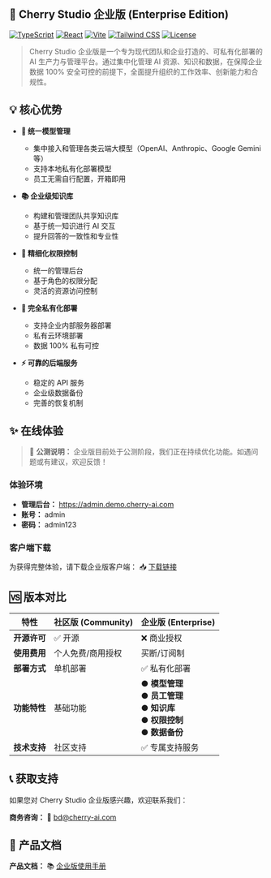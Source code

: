 ## 🚀 Cherry Studio 企业版 (Enterprise Edition)

[![TypeScript](https://img.shields.io/badge/TypeScript-5.0-blue.svg)](https://www.typescriptlang.org/)
[![React](https://img.shields.io/badge/React-18.0-blue.svg)](https://reactjs.org/)
[![Vite](https://img.shields.io/badge/Vite-5.0-646CFF.svg)](https://vitejs.dev/)
[![Tailwind CSS](https://img.shields.io/badge/Tailwind_CSS-3.0-38B2AC.svg)](https://tailwindcss.com/)
[![License](https://img.shields.io/badge/License-Commercial-red.svg)](LICENSE)

> Cherry Studio 企业版是一个专为现代团队和企业打造的、可私有化部署的 AI 生产力与管理平台。通过集中化管理 AI 资源、知识和数据，在保障企业数据 100% 安全可控的前提下，全面提升组织的工作效率、创新能力和合规性。

## 💡 核心优势

- **🔐 统一模型管理**

  - 集中接入和管理各类云端大模型（OpenAI、Anthropic、Google Gemini 等）
  - 支持本地私有化部署模型
  - 员工无需自行配置，开箱即用

- **📚 企业级知识库**

  - 构建和管理团队共享知识库
  - 基于统一知识进行 AI 交互
  - 提升回答的一致性和专业性

- **👥 精细化权限控制**

  - 统一的管理后台
  - 基于角色的权限分配
  - 灵活的资源访问控制

- **🏢 完全私有化部署**

  - 支持企业内部服务器部署
  - 私有云环境部署
  - 数据 100% 私有可控

- **⚡ 可靠的后端服务**
  - 稳定的 API 服务
  - 企业级数据备份
  - 完善的恢复机制

## ✨ 在线体验

> 🚧 **公测说明：** 企业版目前处于公测阶段，我们正在持续优化功能。如遇问题或有建议，欢迎反馈！

### 体验环境

- **管理后台：** https://admin.demo.cherry-ai.com
- **账号：** admin
- **密码：** admin123

### 客户端下载

为获得完整体验，请下载企业版客户端：
📥 [下载链接](https://gitcode.com/CherryHQ/cherry-studio-enterprise/releases)

## 🆚 版本对比

| 特性         | 社区版 (Community) | 企业版 (Enterprise)                                                                  |
| ------------ | ------------------ | ------------------------------------------------------------------------------------ |
| **开源许可** | ✅ 开源            | ❌ 商业授权                                                                          |
| **使用费用** | 个人免费/商用授权  | 买断/订阅制                                                                          |
| **部署方式** | 单机部署           | ✅ 私有化部署                                                                        |
| **功能特性** | 基础功能           | ● **模型管理**<br>● **员工管理**<br>● **知识库**<br>● **权限控制**<br>● **数据备份** |
| **技术支持** | 社区支持           | ✅ 专属支持服务                                                                      |

## 📞 获取支持

如果您对 Cherry Studio 企业版感兴趣，欢迎联系我们：

**商务咨询：** 📧 [bd@cherry-ai.com](mailto:bd@cherry-ai.com)

## 📖 产品文档

**产品文档：** 📚 [企业版使用手册](https://docs.enterprise.cherry-ai.com/)
